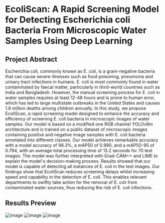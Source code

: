 # EcoliScan: A Rapid Screening Model for Detecting Escherichia coli Bacteria From Microscopic Water Samples Using Deep Learning

## Project Abstract

Escherichia coli, commonly known as E. coli, is a gram-negative bacteria that can cause severe illnesses such as food poisoning, pneumonia and urinary tract infections in humans. E. coli is most commonly found in water contaminated by faecal matter, particularly in third-world countries such as India and Bangladesh. However, the manual screening process for E. coli in water samples requires at least 12-48 hours and is prone to human error, which has led to large multistate outbreaks in the United States and causes 1.8 million deaths among children annually. In this study, we propose EcoliScan, a rapid screening model designed to enhance the accuracy and efficiency of screening E. coli bacteria in microscopic images of water samples. Our model is based on a modified one RGB channel YOLOv8m architecture and is trained on a public dataset of microscopic images containing positive and negative image samples with E. coli bacteria annotated into different classes. Our model achieves remarkable accuracy with a model accuracy of 98.3%, a mAP50 of 0.990, and a mAP50-95 of 0.794, with an average total processing time of 13.2 seconds for 70 test images. The model was further interpreted with Grad-CAM++ and LIME to explain the model's decision-making process. Results showed that our model is capable of detecting all instances of E. coli in the test images. Our findings show that EcoliScan reduces screening delays whilst increasing speed and capability in the detection of E. coli. This enables relevant departments to swiftly take action for the removal of E. coli from contaminated water sources, thus reducing the risk of E. coli infections.

## Results Preview

![image](https://github.com/Ehdunhackme/EcoliScan/assets/75579286/5fdfb80b-149b-454b-b417-a2d73c84283a) ![image](https://github.com/Ehdunhackme/EcoliScan/assets/75579286/bf9c9aa4-c0a0-4274-9031-06c8bdd385f4) ![image](https://github.com/Ehdunhackme/EcoliScan/assets/75579286/5a7f66cd-b9bb-41e7-988d-a20753455c95)


